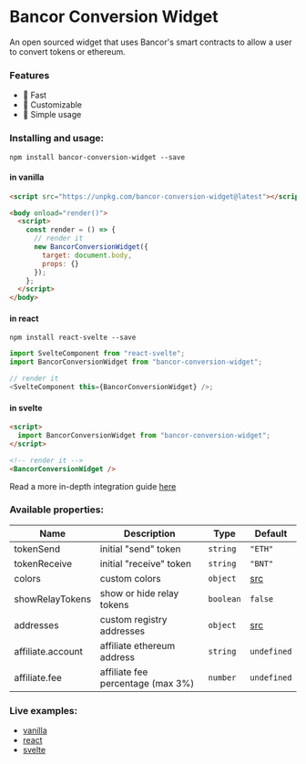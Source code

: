 # Bancor Conversion Widget

An open sourced widget that uses Bancor's smart contracts to allow a user to convert tokens or ethereum.

### Features

- 🚴 Fast
- 🔧 Customizable
- 🙂 Simple usage

### Installing and usage:

```
npm install bancor-conversion-widget --save
```

#### in vanilla

```html
<script src="https://unpkg.com/bancor-conversion-widget@latest"></script>

<body onload="render()">
  <script>
    const render = () => {
      // render it
      new BancorConversionWidget({
        target: document.body,
        props: {}
      });
    };
  </script>
</body>
```

#### in react

```
npm install react-svelte --save
```

```javascript
import SvelteComponent from "react-svelte";
import BancorConversionWidget from "bancor-conversion-widget";

// render it
<SvelteComponent this={BancorConversionWidget} />;
```

#### in svelte

```html
<script>
  import BancorConversionWidget from "bancor-conversion-widget";
</script>

<!-- render it -->
<BancorConversionWidget />
```

Read a more in-depth integration guide [here](https://github.com/nionis/bancor-conversion-widget/wiki/Integration-guide)

### Available properties:

| Name              | Description                       | Type      | Default                        |
| ----------------- | --------------------------------- | --------- | ------------------------------ |
| tokenSend         | initial "send" token              | `string`  | `"ETH"`                        |
| tokenReceive      | initial "receive" token           | `string`  | `"BNT"`                        |
| colors            | custom colors                     | `object`  | [src](/src/utils/Colors.js#L5) |
| showRelayTokens   | show or hide relay tokens         | `boolean` | `false`                        |
| addresses         | custom registry addresses         | `object`  | [src](/src/env.js#L4)          |
| affiliate.account | affiliate ethereum address        | `string`  | `undefined`                    |
| affiliate.fee     | affiliate fee percentage (max 3%) | `number`  | `undefined`                    |

### Live examples:

- [vanilla](https://codesandbox.io/s/bancor-conversion-widget-in-vanilla-2q28g?fontsize=14&hidenavigation=1&theme=dark)
- [react](https://codesandbox.io/s/awesome-grass-e12df?fontsize=14&hidenavigation=1&theme=dark)
- [svelte](https://codesandbox.io/s/musing-dirac-8zmr9?fontsize=14&hidenavigation=1&theme=dark)
